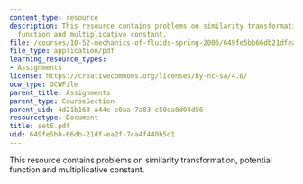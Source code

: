 ```yaml
---
content_type: resource
description: This resource contains problems on similarity transformation, potential
  function and multiplicative constant.
file: /courses/10-52-mechanics-of-fluids-spring-2006/649fe5bb66db21dfea2f7ca4f440b5d1_set6.pdf
file_type: application/pdf
learning_resource_types:
- Assignments
license: https://creativecommons.org/licenses/by-nc-sa/4.0/
ocw_type: OCWFile
parent_title: Assignments
parent_type: CourseSection
parent_uid: 4d21b163-a44e-e0aa-7a83-c50ea8d04d56
resourcetype: Document
title: set6.pdf
uid: 649fe5bb-66db-21df-ea2f-7ca4f440b5d1
---
```

This resource contains problems on similarity transformation, potential function and multiplicative constant.